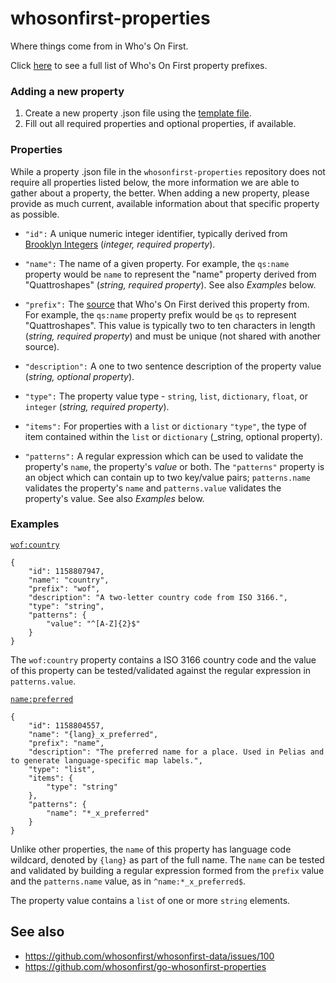# whosonfirst-properties

Where things come from in Who's On First.

Click [here](properties/) to see a full list of Who's On First property prefixes.

### Adding a new property

1. Create a new property .json file using the [template file](properties_template.json).
2. Fill out all required properties and optional properties, if available.

### Properties

While a property .json file in the `whosonfirst-properties` repository does not require all properties listed below, the more information we are able to gather about a property, the better. When adding a new property, please provide as much current, available information about that specific property as possible.

* `"id":` A unique numeric integer identifier, typically derived from [Brooklyn Integers](https://www.brooklynintegers.com) (_integer, required property_).

* `"name":` The name of a given property. For example, the `qs:name` property would be `name` to represent the "name" property derived from "Quattroshapes" (_string, required property_). See also _Examples_ below.

* `"prefix":` The [source](https://www.github.com/whosonfirst/whosonfirst-sources) that Who's On First derived this property from. For example, the `qs:name` property prefix would be `qs` to represent "Quattroshapes". This value is typically two to ten characters in length (_string, required property_) and must be unique (not shared with another source).

* `"description":` A one to two sentence description of the property value (_string, optional property_).

* `"type":` The property value type - `string`, `list`, `dictionary`, `float`, or `integer` (_string, required property_).

* `"items":` For properties with a `list` or `dictionary` `"type"`, the type of item contained within the `list` or `dictionary` (_string, optional property).

* `"patterns":` A regular expression which can be used to validate the property's `name`, the property's _value_ or both. The `"patterns"` property is an object which can contain up to two key/value pairs; `patterns.name` validates the property's `name` and `patterns.value` validates the property's value. See also _Examples_ below.

### Examples

[`wof:country`](properties/wof/country.json)

```
{
    "id": 1158807947,
    "name": "country",
    "prefix": "wof",
    "description": "A two-letter country code from ISO 3166.",
    "type": "string",
    "patterns": {
        "value": "^[A-Z]{2}$"
    }
}
```

The `wof:country` property contains a ISO 3166 country code and the value of this property can be tested/validated against the regular expression in `patterns.value`.


[`name:preferred`](properties/name/preferred.json)

```
{
    "id": 1158804557,
    "name": "{lang}_x_preferred",
    "prefix": "name",
    "description": "The preferred name for a place. Used in Pelias and to generate language-specific map labels.",
    "type": "list",
    "items": {
        "type": "string"
    },
    "patterns": {
        "name": "*_x_preferred"
    }
}
```

Unlike other properties, the `name` of this property has language code wildcard, denoted by `{lang}` as part of the full name. The `name` can be tested and validated by building a regular expression formed from the `prefix` value and the `patterns.name` value, as in `^name:*_x_preferred$`.

The property value contains a `list` of one or more `string` elements.
## See also

* https://github.com/whosonfirst/whosonfirst-data/issues/100
* https://github.com/whosonfirst/go-whosonfirst-properties
